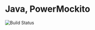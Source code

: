 # Java, PowerMockito

![Build Status](https://travis-ci.org/cyber-dojo-languages/java-powermockito.svg?branch=master)

